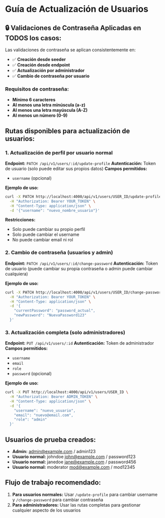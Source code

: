 # Guía de Actualización de Usuarios

## 🔒 Validaciones de Contraseña Aplicadas en TODOS los casos:

Las validaciones de contraseña se aplican consistentemente en:
- ✅ **Creación desde seeder**
- ✅ **Creación desde endpoint** 
- ✅ **Actualización por administrador**
- ✅ **Cambio de contraseña por usuario**

### Requisitos de contraseña:
- **Mínimo 6 caracteres**
- **Al menos una letra minúscula (a-z)**
- **Al menos una letra mayúscula (A-Z)**  
- **Al menos un número (0-9)**

## Rutas disponibles para actualización de usuarios:

### 1. Actualización de perfil por usuario normal
**Endpoint:** `PATCH /api/v1/users/:id/update-profile`
**Autenticación:** Token de usuario (solo puede editar sus propios datos)
**Campos permitidos:** 
- `username` (opcional)

**Ejemplo de uso:**
```bash
curl -X PATCH http://localhost:4000/api/v1/users/USER_ID/update-profile \
  -H "Authorization: Bearer YOUR_TOKEN" \
  -H "Content-Type: application/json" \
  -d '{"username": "nuevo_nombre_usuario"}'
```

**Restricciones:**
- Solo puede cambiar su propio perfil
- Solo puede cambiar el username
- No puede cambiar email ni rol

### 2. Cambio de contraseña (usuarios y admin)
**Endpoint:** `PATCH /api/v1/users/:id/change-password`
**Autenticación:** Token de usuario (puede cambiar su propia contraseña o admin puede cambiar cualquiera)

**Ejemplo de uso:**
```bash
curl -X PATCH http://localhost:4000/api/v1/users/USER_ID/change-password \
  -H "Authorization: Bearer YOUR_TOKEN" \
  -H "Content-Type: application/json" \
  -d '{
    "currentPassword": "password_actual",
    "newPassword": "NuevaPassword123"
  }'
```

### 3. Actualización completa (solo administradores)
**Endpoint:** `PUT /api/v1/users/:id`
**Autenticación:** Token de administrador
**Campos permitidos:**
- `username`
- `email` 
- `role`
- `password` (opcional)

**Ejemplo de uso:**
```bash
curl -X PUT http://localhost:4000/api/v1/users/USER_ID \
  -H "Authorization: Bearer ADMIN_TOKEN" \
  -H "Content-Type: application/json" \
  -d '{
    "username": "nuevo_usuario",
    "email": "nuevo@email.com",
    "role": "admin"
  }'
```

## Usuarios de prueba creados:

- **Admin:** admin@example.com / admin123
- **Usuario normal:** johndoe john@example.com / password123
- **Usuario normal:** janedoe jane@example.com / password456
- **Usuario normal:** moderator mod@example.com / mod12345

## Flujo de trabajo recomendado:

1. **Para usuarios normales:** Usar `/update-profile` para cambiar username y `/change-password` para cambiar contraseña
2. **Para administradores:** Usar las rutas completas para gestionar cualquier aspecto de los usuarios
